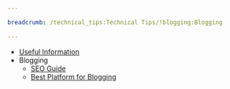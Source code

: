 ```yaml
---

breadcrumb: /technical_tips:Technical Tips/!blogging:Blogging

---
```


* [Useful Information](../)
* Blogging
	* [SEO Guide](seo.md)
	* [Best Platform for Blogging](best_platform_for_blogging.md)
